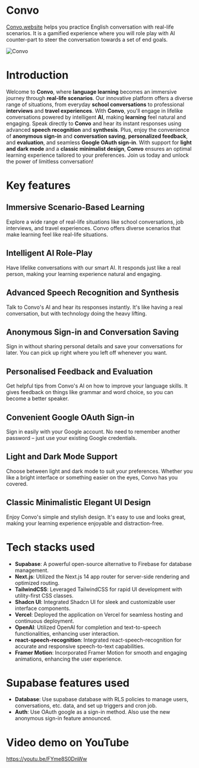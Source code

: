 # Convo

[Convo.website](https://convo.website) helps you practice English conversation with real-life scenarios. It is a gamified experience where you will role play with AI counter-part to steer the conversation towards a set of end goals.

![Convo](https://convo.website/og/title-dark.jpg)

# Introduction

Welcome to **Convo**, where **language learning** becomes an immersive journey through **real-life scenarios**. Our innovative platform offers a diverse range of situations, from everyday **school conversations** to professional **interviews** and **travel experiences**. With **Convo**, you'll engage in lifelike conversations powered by intelligent **AI**, making **learning** feel natural and engaging. Speak directly to **Convo** and hear its instant responses using advanced **speech recognition** and **synthesis**. Plus, enjoy the convenience of **anonymous sign-in** and **conversation saving**, **personalized feedback**, and **evaluation**, and seamless **Google OAuth sign-in**. With support for **light and dark mode** and a **classic minimalist design**, **Convo** ensures an optimal learning experience tailored to your preferences. Join us today and unlock the power of limitless conversation!

# Key features

## Immersive Scenario-Based Learning
Explore a wide range of real-life situations like school conversations, job interviews, and travel experiences. Convo offers diverse scenarios that make learning feel like real-life situations.

## Intelligent AI Role-Play
Have lifelike conversations with our smart AI. It responds just like a real person, making your learning experience natural and engaging.

## Advanced Speech Recognition and Synthesis
Talk to Convo's AI and hear its responses instantly. It's like having a real conversation, but with technology doing the heavy lifting.

## Anonymous Sign-in and Conversation Saving
Sign in without sharing personal details and save your conversations for later. You can pick up right where you left off whenever you want.

## Personalised Feedback and Evaluation
Get helpful tips from Convo's AI on how to improve your language skills. It gives feedback on things like grammar and word choice, so you can become a better speaker.

## Convenient Google OAuth Sign-in
Sign in easily with your Google account. No need to remember another password – just use your existing Google credentials.

## Light and Dark Mode Support
Choose between light and dark mode to suit your preferences. Whether you like a bright interface or something easier on the eyes, Convo has you covered.

## Classic Minimalistic Elegant UI Design
Enjoy Convo's simple and stylish design. It's easy to use and looks great, making your learning experience enjoyable and distraction-free.

# Tech stacks used

- **Supabase**: A powerful open-source alternative to Firebase for database management.
- **Next.js**: Utilized the Next.js 14 app router for server-side rendering and optimized routing.
- **TailwindCSS**: Leveraged TailwindCSS for rapid UI development with utility-first CSS classes.
- **Shadcn UI**: Integrated Shadcn UI for sleek and customizable user interface components.
- **Vercel**: Deployed the application on Vercel for seamless hosting and continuous deployment.
- **OpenAI**: Utilized OpenAI for completion and text-to-speech functionalities, enhancing user interaction.
- **react-speech-recognition**: Integrated react-speech-recognition for accurate and responsive speech-to-text capabilities.
- **Framer Motion**: Incorporated Framer Motion for smooth and engaging animations, enhancing the user experience.

# Supabase features used

- **Database**: Use supabase database with RLS policies to manage users, conversations, etc. data, and set up triggers and cron job.
- **Auth**: Use OAuth google as a sign-in method. Also use the new anonymous sign-in feature announced.

# Video demo on YouTube

https://youtu.be/FYme8S0DnWw
